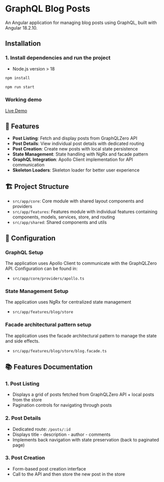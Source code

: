 # GraphQL Blog Posts

An Angular application for managing blog posts using GraphQL, built with Angular 18.2.10.

## Installation

### 1. Install dependencies and run the project

- Node.js version > 18

```bash
npm install
```

```bash
npm run start
```

### Working demo

[Live Demo](https://psomadelis-ancient-gg.vercel.app/)

## 🚀 Features

- **Post Listing**: Fetch and display posts from GraphQLZero API
- **Post Details**: View individual post details with dedicated routing
- **Post Creation**: Create new posts with local state persistence
- **State Management**: State handling with NgRx and facade pattern
- **GraphQL Integration**: Apollo Client implementation for API communication
- **Skeleton Loaders**: Skeleton loader for better user experience

## 🏗️ Project Structure

- `src/app/core`: Core module with shared layout components and providers
- `src/app/features`: Features module with individual features containing components, models, services, store, and routing
- `src/app/shared`: Shared components and utils

## 🔧 Configuration

### GraphQL Setup

The application uses Apollo Client to communicate with the GraphQLZero API. Configuration can be found in:

- `src/app/core/providers/apollo.ts`

### State Management Setup

The application uses NgRx for centralized state management

- `src/app/features/blog/store`

### Facade architectural pattern setup

The application uses the facade architectural pattern to manage the state and side effects.

- `src/app/features/blog/store/blog.facade.ts`

## 📚 Features Documentation

### 1. Post Listing

- Displays a grid of posts fetched from GraphQLZero API + local posts from the store
- Pagination controls for navigating through posts

### 2. Post Details

- Dedicated route: `/posts/:id`
- Displays title - description - author - comments
- Implements back navigation with state preservation (back to paginated page)

### 3. Post Creation

- Form-based post creation interface
- Call to the API and then store the new post in the store